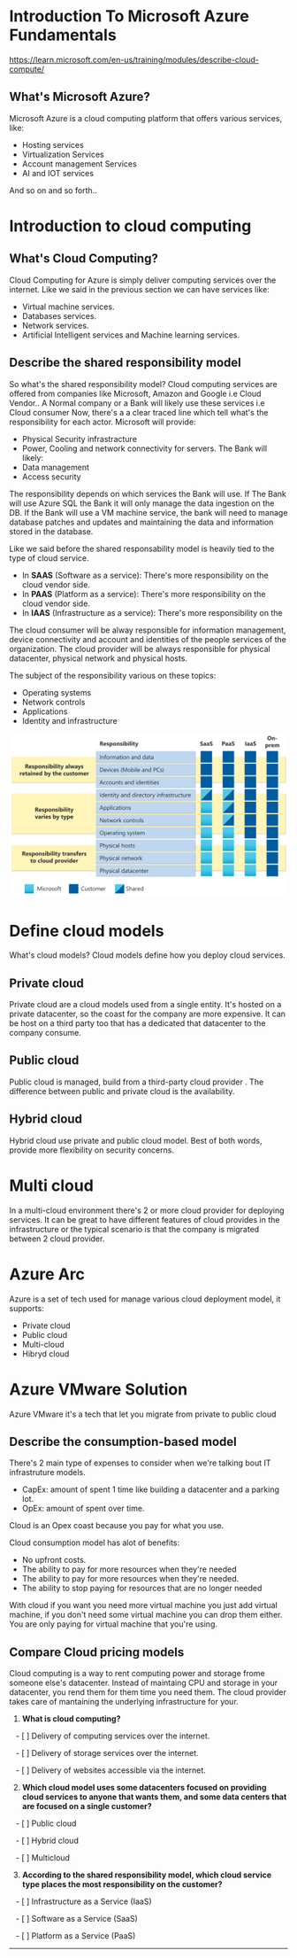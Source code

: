 
# Introduction To Microsoft Azure Fundamentals

https://learn.microsoft.com/en-us/training/modules/describe-cloud-compute/
## What's Microsoft Azure?

Microsoft Azure is a cloud computing platform that offers various services, like:
- Hosting services
- Virtualization Services
- Account management Services
- AI and IOT services

And so on and so forth..

# Introduction to cloud computing

## What's Cloud Computing?

Cloud Computing for Azure is simply deliver computing services over the internet.
Like we said in the previous section we can have services like:

- Virtual machine services.
- Databases services.
- Network services.
- Artificial Intelligent services and Machine learning services.


## Describe the shared responsibility model

So what's the shared responsibility model?
Cloud computing services are offered from companies like Microsoft, Amazon and Google i.e Cloud Vendor..
A Normal company or a Bank will likely use these services i.e Cloud consumer
Now, there's a a clear traced line which tell what's the responsibility for each actor.
Microsoft will provide:
- Physical Security infrastracture
- Power, Cooling and network connectivity for servers.
The Bank will likely:
- Data management
- Access security

The responsibility depends on which services the Bank will use.
If The Bank will use Azure SQL the Bank it will only manage the data ingestion on the DB.
If the Bank will use a VM machine service, the bank will need to manage database patches and updates and maintaining the data and information stored in the database.

Like we said before the shared responsability model is heavily tied to the type of cloud service.
- In **SAAS** (Software as a service): There's more responsibility on the cloud vendor side.
- In **PAAS** (Platform as a service): There's more responsibility on the cloud vendor side.
- In **IAAS** (Infrastructure as a service): There's more responsibility on the 

The cloud consumer will be alway responsible for information management, device connectivity and account and identities of the people services of the organization.
The cloud provider will be always responsible for physical datacenter, physical network and physical hosts.

The subject of the responsibility various on these topics:
- Operating systems
- Network controls
- Applications
- Identity and infrastructure

![Shared Responsibility Model](../../assets/images/shared-responsibility-b3829bfe.svg)

# Define cloud models
What's cloud models? Cloud models define how you deploy cloud services.
## Private cloud
Private cloud are a cloud models used from a single entity.
It's hosted on a private datacenter, so the coast for the company are more expensive.
It can be host on a third party too that has a dedicated that datacenter to the company consume.
## Public cloud

Public cloud is managed, build from a third-party cloud provider .
The difference between public and private cloud is the availability.

## Hybrid cloud

Hybrid cloud use private and public cloud model.
Best of both words, provide more flexibility on security concerns.


# Multi cloud

In a multi-cloud environment there's 2 or more cloud provider for deploying services.
It can be great to have different features of cloud provides in the infrastructure or the typical scenario is that the company is migrated between 2 cloud provider.

# Azure Arc

Azure is a set of tech used for manage various cloud deployment model, it supports:
- Private cloud
- Public cloud
- Multi-cloud
- Hibryd cloud

# Azure VMware Solution

Azure VMware it's a tech that let you migrate from private to public cloud

## Describe the consumption-based model

There's 2 main type of expenses to consider when we're talking bout IT infrastruture models.

- CapEx: amount of spent 1 time like building a datacenter and a parking lot.
- OpEx: amount  of spent over time.

Cloud is an Opex coast because you pay for what you use.

Cloud consumption model has alot of benefits:
- No upfront costs.
- The ability to pay for more resources when they're needed
- The ability to pay for more resources when they're needed.
- The ability to stop paying for resources that are no longer needed

With cloud if you want you need more virtual machine you just add virtual machine, if you don't need some virtual machine you can drop them either.
You are only paying for virtual machine that you're using.

## Compare Cloud pricing models

Cloud computing is a way to rent computing power and storage frome someone else's datacenter.
Instead of maintaing CPU and storage in your datacenter, you rend them for them time you need them.
The cloud provider takes care of mantaining the underlying infrastructure for your.


  

1. **What is cloud computing?**  

   - [ ] Delivery of computing services over the internet.  

   - [ ] Delivery of storage services over the internet.  

   - [ ] Delivery of websites accessible via the internet.  

2. **Which cloud model uses some datacenters focused on providing cloud services to anyone that wants them, and some data centers that are focused on a single customer?**  

   - [ ] Public cloud  

   - [ ] Hybrid cloud  

   - [ ] Multicloud  


3. **According to the shared responsibility model, which cloud service type places the most responsibility on the customer?**  

   - [ ] Infrastructure as a Service (IaaS)  

   - [ ] Software as a Service (SaaS)  

   - [ ] Platform as a Service (PaaS)  

  

---